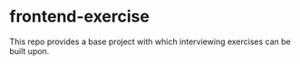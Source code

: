 # frontend-exercise
This repo provides a base project with which interviewing exercises can be built upon.

